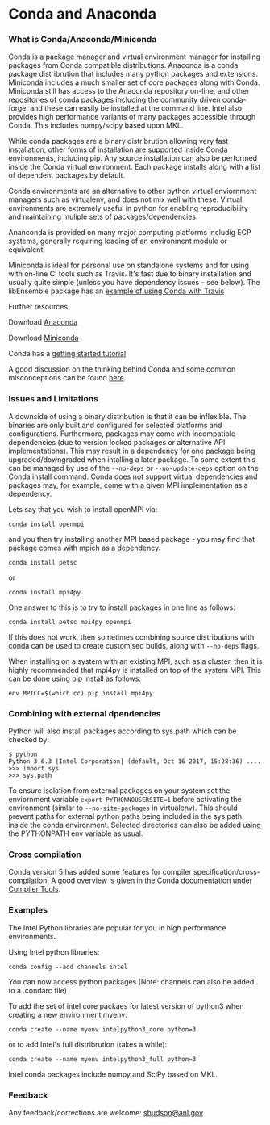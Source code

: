 # Conda and Anaconda

### What is Conda/Anaconda/Miniconda

Conda is a package manager and virtual environment manager for installing packages from Conda compatible distributions. Anaconda is a conda package distribrution that includes many python packages and extensions. Miniconda includes a much smaller set of core packages along with Conda. Miniconda still has access to the Anaconda repository on-line, and other repositories of conda packages including the community driven conda-forge, and these can easily be installed at the command line. Intel also provides high performance variants of many packages accessible through Conda. This includes numpy/scipy based upon MKL.

While conda packages are a binary distribrution allowing very fast installation, other forms of installation are supported inside Conda environments, including pip. Any source installation can also be performed inside the Conda virtual environment. Each package installs along with a list of dependent packages by default.

Conda environments are an alternative to other python virtual enviornment managers such as virtualenv, and does not mix well with these. Virtual environments are extremely useful in python for enabling reproducibility and maintaining muliple sets of packages/dependencies.

Ananconda is provided on many major computing platforms includig ECP systems, generally requiring loading of an environment module or equivalent.

Miniconda is ideal for personal use on standalone systems and for using with on-line CI tools such as Travis. It's fast due to binary installation and usually quite simple (unless you have dependency issues – see below). The libEnsemble package has an [example of using Conda with Travis](https://github.com/Libensemble/libensemble/blob/master/.travis.yml)

Further resources:

Download [Anaconda](://www.anaconda.com/download)

Download [Miniconda](https://conda.io/miniconda.html)

Conda has a [getting started tutorial](https://conda.io/docs/user-guide/getting-started.html)

A good discussion on the thinking behind Conda and some common misconceptions can be found [here](https://jakevdp.github.io/blog/2016/08/25/conda-myths-and-misconceptions).



### Issues and Limitations

A downside of using a binary distribution is that it can be inflexible. The binaries are only built and configured for selected platforms and configurations. Furthermore, packages may come with incompatible dependencies (due to version locked packages or alternative API implementations). This may result in a dependency for one package being upgraded/downgraded when intalling a later package. To some extent this can be managed by use of the `--no-deps` or `--no-update-deps` option on the Conda install command. Conda does not support virtual dependencies and packages may, for example, come with a given MPI implementation as a dependency. 

Lets say that you wish to install openMPI via:

    conda install openmpi

and you then try installing another MPI based package - you may find that package comes with mpich as a dependency.

<!-- *check -->

    conda install petsc
    
or

    conda install mpi4py

One answer to this is to try to install packages in one line as follows:

    conda install petsc mpi4py openmpi

If this does not work, then sometimes combining source distributions with conda can be used to create customised builds, along with `--no-deps` flags.

When installing on a system with an existing MPI, such as a cluster, then it is highly recommended that mpi4py is installed on top of the system MPI. This can be done using pip install as follows:

    env MPICC=$(which cc) pip install mpi4py


### Combining with external dpendencies

Python will also install packages according to sys.path which can be checked by:


    $ python
    Python 3.6.3 |Intel Corporation| (default, Oct 16 2017, 15:28:36) ....
    >>> import sys
    >>> sys.path

To ensure isolation from external packages on your system set the enviornment variable `export PYTHONNOUSERSITE=1` before activating the environment (simlar to `--no-site-packages` in virtualenv). This should prevent paths for external python paths being included in the sys.path inside the conda environment. Selected directories can also be added using the  PYTHONPATH env variable as usual.


<!-- Cross compilation issues *** -->

### Cross compilation

Conda version 5 has added some features for compiler specification/cross-compilation. A good overview is given in the Conda documentation under [Compiler Tools](https://conda.io/docs/user-guide/tasks/build-packages/compiler-tools.html).

<!-- Add example of this -->


### Examples

The Intel Python libraries are popular for you in high performance environments.

Using Intel python libraries:

    conda config --add channels intel

You can now access python packages (Note: channels can also be added to a .condarc file)

To add the set of intel core packaes for latest version of python3 when creating a new environment myenv:

    conda create --name myenv intelpython3_core python=3

or to add Intel's full distribrution (takes a while):

    conda create --name myenv intelpython3_full python=3

Intel conda packages include numpy and SciPy based on MKL. 


### Feedback

Any feedback/corrections are welcome: shudson@anl.gov


<!--Template to fill in from how-to example-->
<!---
Publish: yes
Categories: development
Topics: development, deployment
Tags: bssw-article
Level: 2???
Prerequisites: default
Aggregate: none???
--->
